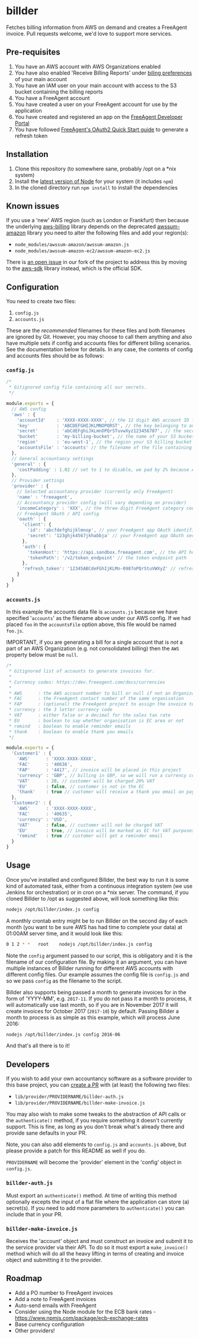# billder
Fetches billing information from AWS on demand and creates a FreeAgent invoice. Pull requests welcome, we'd love to support more services.

## Pre-requisites

1. You have an AWS account with AWS Organizations enabled
2. You have also enabled 'Receive Billing Reports' under [biling preferences](https://console.aws.amazon.com/billing/home?#/preferences) of your main account
3. You have an IAM user on your main account with access to the S3 bucket containing the billing reports
4. You have a FreeAgent account
5. You have created a user on your FreeAgent account for use by the application
6. You have created and registered an app on the [FreeAgent Developer Portal](https://dev.freeagent.com)
6. You have followed [FreeAgent's OAuth2 Quick Start guide](https://dev.freeagent.com/docs/quick_start) to generate a refresh token

## Installation

1. Clone this repository (to somewhere sane, probably /opt on a \*nix system)
2. Install the [latest version of Node](https://nodejs.org/en/download/) for your system (it includes `npm`)
3. In the cloned directory run `npm install` to install the dependencies

## Known issues

If you use a 'new' AWS region (such as London or Frankfurt) then because the underlying [aws-billing](https://github.com/codeenigma/aws-billing) library depends on the deprecated [awssum-amazon](https://www.npmjs.com/package/awssum-amazon) library you need to alter the following files and add your region(s):

* `node_modules/awssum-amazon/awssum-amazon.js`
* `node_modules/awssum-amazon-ec2/awssum-amazon-ec2.js`

There is [an open issue](https://github.com/codeenigma/aws-billing/issues/1) in our fork of the project to address this by moving to the [aws-sdk](https://www.npmjs.com/package/aws-sdk) library instead, which is the official SDK.

## Configuration

You need to create two files:

1. `config.js`
2. `accounts.js`

These are the *recommended* filenames for these files and both filenames are ignored by Git. However, you may choose to call them anything and also have multiple sets if config and accounts files for different billing scenarios. See the documentation below for details. In any case, the contents of config and accounts files should be as follows:

### `config.js`

```javascript
/*
 * Gitignored config file containing all our secrets.
 */

module.exports = {
  // AWS config
  'aws' : {
    'accountId'    : 'XXXX-XXXX-XXXX', // the 12 digit AWS account ID for your main account
    'key'          : 'ABCDEFGHIJKLMNOPQRST', // the key belonging to an IAM user with access to billing reports
    'secret'       : 'abCdEFghiJkLmnOPQrSTuvwXyz123456787', // the secret associated with the above key
    'bucket'       : 'my-billing-bucket', // the name of your S3 bucket containing your billing reports
    'region'       : 'eu-west-1', // the region your S3 billing bucket is in
    'accountsFile' : 'accounts' // the filename of the file containing your accounts to bill data (see below)
  },
  // General accountancy settings
  'general' : {
    'costPadding' : 1.02 // set to 1 to disable, we pad by 2% because AWS convert to GBP with Visa rate
  },
  // Provider settings
  'provider' : {
    // Selected accountancy provider (currently only FreeAgent)
    'name' : 'freeagent',
    // Accountancy provider config (will vary depending on provider)
    'incomeCategory' : 'XXX', // the three-digit FreeAgent category code, false if not required
    // FreeAgent OAuth / API config
    'oauth' : {
      'client': {
        'id': 'abcfdefghijklmnop', // your FreeAgent app OAuth identifier
        'secret': '123ghjk4567jkhabbja' // your FreeAgent app OAuth secret
      },
      'auth': {
        'tokenHost': 'https://api.sandbox.freeagent.com', // the API host
        'tokenPath': '/v2/token_endpoint' // the token endpoint path
      },
      'refresh_token': '12345ABCdeFGhIjKLMn-0987oPQrStuVWXyZ' // refresh token generated when FreeAgent app was authorised
    }
  }
}
```

### `accounts.js`

In this example the accounts data file is `accounts.js` because we have specified '`accounts`' as the filename above under our AWS config. If we had placed `foo` in the `accountsFile` option above, this file would be named `foo.js`.

IMPORTANT, if you are generating a bill for a single account that is *not* a part of an AWS Organization (e.g. not consolidated billing) then the `AWS` property below must be `null`.

```javascript
/*
 * Gitignored list of accounts to generate invoices for.
 *
 * Currency codes: https://dev.freeagent.com/docs/currencies
 *
 * AWS      : the AWS account number to bill or null if not an Organizations account
 * FAC      : the FreeAgent contact number of the same organisation
 * FAP      : (optional) the FreeAgent project to assign the invoice to
 * currency : the 3 letter currency code
 * VAT      : either false or a decimal for the sales tax rate
 * EU       : boolean to say whether organisation is EC area or not
 * remind   : boolean to enable reminder emails
 * thank    : boolean to enable thank you emails
 */

module.exports = {
  'Customer1' : {
    'AWS'      : 'XXXX-XXXX-XXXX',
    'FAC'      : '40636',
    'FAP'      : '4417', // invoice will be placed in this project
    'currency' : 'GBP', // billing in GBP, so we will run a currency conversion
    'VAT'      : 20, // customer will be charged 20% VAT
    'EU'       : false, // customer is not in the EC
    'thank'    : true // customer will receive a thank you email on payment
  },
  'Customer2' : {
    'AWS'      : 'XXXX-XXXX-XXXX',
    'FAC'      : '40635',
    'currency' : 'USD',
    'VAT'      : false, // customer will not be charged VAT
    'EU'       : true, // invoice will be marked as EC for VAT purposes
    'remind'   : true // customer will get a reminder email
  }
}
```

## Usage

Once you've installed and configured Billder, the best way to run it is some kind of automated task, either from a continuous integration system (we use Jenkins for orchestration) or in cron on a \*nix server. The command, if you cloned Billder to /opt as suggested above, will look something like this:

```bash
nodejs /opt/billder/index.js config
```

A monthly crontab entry might be to run Billder on the second day of each month (you want to be sure AWS has had time to complete your data) at 01:00AM server time, and it would look like this:

```bash
0 1 2 * *	root	nodejs /opt/billder/index.js config
```

Note the `config` argument passed to our script, this is obligatory and it is the filename of our configuration file. By making it an argument, you can have multiple instances of Billder running for different AWS accounts with different config files. Our example assumes the config file is `config.js` and so we pass `config` as the filename to the script.

Billder also supports being passed a month to generate invoices for in the form of 'YYYY-MM', e.g. `2017-11`. If you do not pass it a month to process, it will automatically use last month, so if you are in November 2017 it will create invoices for October 2017 (`2017-10`) by default. Passing Billder a month to process is as simple as this example, which will process June 2016:

```bash
nodejs /opt/billder/index.js config 2016-06
```

And that's all there is to it!

## Developers

If you wish to add your own accountancy software as a software provider to this base project, you can [create a PR](https://github.com/codeenigma/billder/compare) with (at least) the following two files:

* `lib/provider/PROVIDERNAME/billder-auth.js`
* `lib/provider/PROVIDERNAME/billder-make-invoice.js`

You may also wish to make some tweaks to the abstraction of API calls or the `authenticate()` method, if you require something it doesn't currently support. This is fine, as long as you don't break what's already there and provide sane defaults in your PR.

Note, you can also add elements to `config.js` and `accounts.js` above, but please provide a patch for this README as well if you do.

`PROVIDERNAME` will become the 'provider' element in the 'config' object in `config.js`.

### `billder-auth.js`

Must export an `authenticate()` method. At time of writing this method optionally excepts the input of a flat file where the application can store (a) secret(s). If you need to add more parameters to `authenticate()` you can include that in your PR.

### `billder-make-invoice.js`

Receives the 'account' object and must construct an invoice and submit it to the service provider via their API. To do so it must export a `make_invoice()` method which will do all the heavy lifting in terms of creating and invoice object and submitting it to the provider.

## Roadmap

* Add a PO number to FreeAgent invoices
* Add a note to FreeAgent invoices
* Auto-send emails with FreeAgent
* Consider using the Node module for the ECB bank rates - https://www.npmjs.com/package/ecb-exchange-rates
* Base currency configuration
* Other providers!
